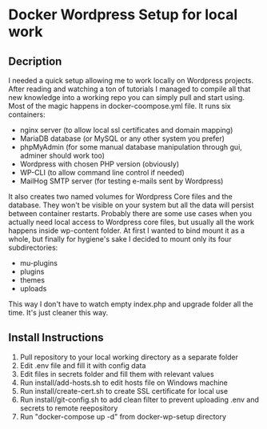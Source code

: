 # Docker Wordpress Setup for local work

## Decription

I needed a quick setup allowing me to work locally on Wordpress projects. After reading and watching a ton of tutorials I managed to compile all that new knowledge into a working repo you can simply pull and start using. Most of the magic happens in docker-coompose.yml file. It runs six containers:
- nginx server (to allow local ssl certificates and domain mapping)
- MariaDB database (or MySQL or any other system you prefer) 
- phpMyAdmin (for some manual database manipulation through gui, adminer should work too)
- Wordpress with chosen PHP version (obviously)
- WP-CLI (to allow command line control if needed)
- MailHog SMTP server (for testing e-mails sent by Wordpress)

It also creates two named volumes for Wordpress Core files and the database. They won't be visible on your system but all the data will persist between container restarts. Probably there are some use cases when you actually need local access to Wordpress core files, but usually all the work happens inside wp-content folder. At first I wanted to bind mount it as a whole, but finally for hygiene's sake I decided to mount only its four subdirectories:
- mu-plugins
- plugins
- themes
- uploads

This way I don't have to watch empty index.php and upgrade folder all the time. It's just cleaner this way.

## Install Instructions

1. Pull repository to your local working directory as a separate folder
2. Edit .env file and fill it with config data
3. Edit files in secrets folder and fill them with relevant values
4. Run install/add-hosts.sh to edit hosts file on Windows machine
5. Run install/create-cert.sh to create SSL certificate for local use
6. Run install/git-config.sh to add clean filter to prevent uploading .env and secrets to remote reepository 
7. Run "docker-compose up -d" from docker-wp-setup directory
